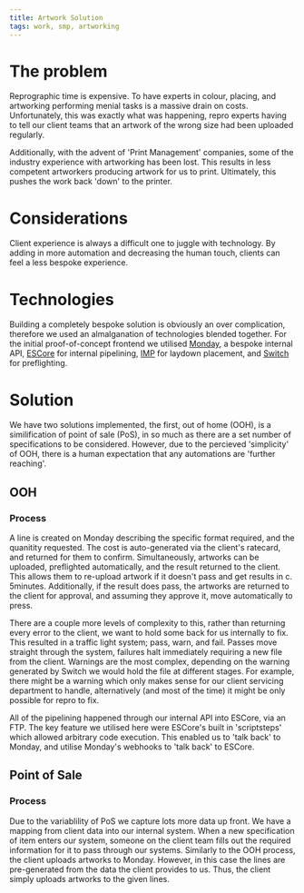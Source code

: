```yaml
---
title: Artwork Solution
tags: work, smp, artworking
---
```


# The problem
Reprographic time is expensive. To have experts in colour, placing, and artworking 
performing menial tasks is a massive drain on costs. Unfortunately, this was exactly 
what was happening, repro experts having to tell our client teams that an artwork of 
the wrong size had been uploaded regularly.

Additionally, with the advent of 'Print Management' companies, some of the industry
experience with artworking has been lost. This results in less competent artworkers 
producing artwork for us to print. Ultimately, this pushes the work back 'down' to the
printer.

# Considerations
Client experience is always a difficult one to juggle with technology. By adding in 
more automation and decreasing the human touch, clients can feel a less bespoke 
experience.

# Technologies

Building a completely bespoke solution is obviously an over complication, therefore we 
used an almalganation of technologies blended together. For the initial proof-of-concept
frontend we utilised [Monday](www.monday.com), a bespoke internal API, 
[ESCore](https://www.dalim.com/en/products/es) for internal pipelining, 
[IMP](https://insoftautomation.com/) for laydown placement, and
[Switch](https://www.enfocus.com/en/solutions/automated-preflight) for preflighting.

# Solution

We have two solutions implemented, the first, out of home (OOH), is a similification of 
point of sale (PoS), in so much as there are a set number of specifications to be 
considered. However, due to the percieved 'simplicity' of OOH, there is a human 
expectation that any automations are 'further reaching'.

## OOH
### Process
A line is created on Monday describing the specific format required, and the quanitity
requested. The cost is auto-generated via the client's ratecard, and returned for them
to confirm. Simultaneously, artworks can be uploaded, preflighted automatically, and 
the result returned to the client. This allows them to re-upload artwork if it doesn't
pass and get results in c. 5minutes. Additionally, if the result does pass, the artworks
are returned to the client for approval, and assuming they approve it, move 
automatically to press.

There are a couple more levels of complexity to this, rather than returning every error
to the client, we want to hold some back for us internally to fix. This resulted in a 
traffic light system; pass, warn, and fail. Passes move straight through the system,
failures halt immediately requiring a new file from the client. Warnings are the most
complex, depending on the warning generated by Switch we would hold the file at 
different stages. For example, there might be a warning which only makes sense for our
client servicing department to handle, alternatively (and most of the time) it might 
be only possible for repro to fix.

All of the pipelining happened through our internal API into ESCore, via an FTP. The
key feature we utilised here were ESCore's built in 'scriptsteps' which allowed 
arbitrary code execution. This enabled us to 'talk back' to Monday, and utilise Monday's
webhooks to 'talk back' to ESCore.

## Point of Sale
### Process
Due to the variablility of PoS we capture lots more data up front. We have a mapping 
from client data into our internal system. When a new specification of item enters our 
system, someone on the client team fills out the required information for it to pass
through our systems. Similarly to the OOH process, the client uploads artworks to Monday.
However, in this case the lines are pre-generated from the data the client provides to 
us. Thus, the client simply uploads artworks to the given lines.
